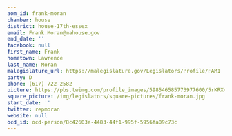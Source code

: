 ```yaml
---
aom_id: frank-moran
chamber: house
district: house-17th-essex
email: Frank.Moran@mahouse.gov
end_date: ''
facebook: null
first_name: Frank
hometown: Lawrence
last_name: Moran
malegislature_url: https://malegislature.gov/Legislators/Profile/FAM1
party: D
phone: (617) 722-2582
picture: https://pbs.twimg.com/profile_images/598546585773977600/5rKRX4H2_400x400.jpg
square_picture: /img/legislators/square-pictures/frank-moran.jpg
start_date: ''
twitter: repmoran
website: null
ocd_id: ocd-person/8c42603e-4483-44f1-995f-5956fa09c73c
---
```

